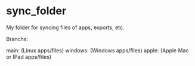 # sync_folder
My folder for syncing files of apps, exports, etc.

Branchs:

main: (Linux apps/files)
windows: (Windows apps/files)
apple: (Apple Mac or IPad apps/files)
